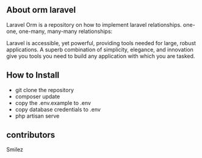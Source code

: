 
## About orm laravel

Laravel Orm is a repository on how to implement laravel relationships. one-one, one-many, many-many relationships:



Laravel is accessible, yet powerful, providing tools needed for large, robust applications. A superb combination of simplicity, elegance, and innovation give you tools you need to build any application with which you are tasked.

## How to Install
- git clone the repository
- composer update
- copy the .env.example to .env
- copy database credentials to .env
- php artisan serve

## contributors
Smilez

